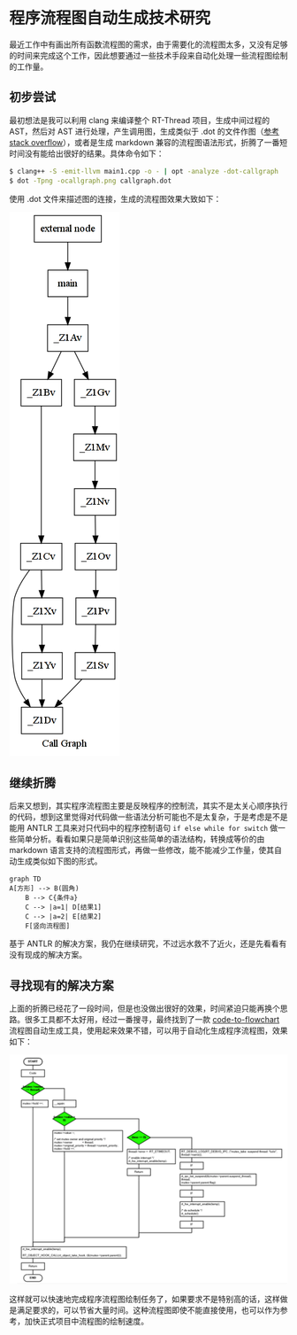 # 程序流程图自动生成技术研究

最近工作中有画出所有函数流程图的需求，由于需要化的流程图太多，又没有足够的时间来完成这个工作，因此想要通过一些技术手段来自动化处理一些流程图绘制的工作量。

## 初步尝试

最初想法是我可以利用 clang 来编译整个 RT-Thread 项目，生成中间过程的 AST，然后对 AST 进行处理，产生调用图，生成类似于 .dot 的文件作图（[参考 stack overflow](https://stackoverflow.com/questions/5373714/how-to-generate-a-calling-graph-for-c-code)），或者是生成 markdown 兼容的流程图语法形式，折腾了一番短时间没有能给出很好的结果。具体命令如下：

```sh
$ clang++ -S -emit-llvm main1.cpp -o - | opt -analyze -dot-callgraph
$ dot -Tpng -ocallgraph.png callgraph.dot
```

使用 .dot 文件来描述图的连接，生成的流程图效果大致如下：

![suEGd](figures/suEGd.png)

## 继续折腾

后来又想到，其实程序流程图主要是反映程序的控制流，其实不是太关心顺序执行的代码，想到这里觉得对代码做一些语法分析可能也不是太复杂，于是考虑是不是能用 ANTLR 工具来对只代码中的程序控制语句 `if else while for switch` 做一些简单分析。看看如果只是简单识别这些简单的语法结构，转换成等价的由 markdown 语言支持的流程图形式，再做一些修改，能不能减少工作量，使其自动生成类似如下图的形式。

```mermaid
graph TD
A[方形] --> B(圆角)
    B --> C{条件a}
    C --> |a=1| D[结果1]
    C --> |a=2| E[结果2]
    F[竖向流程图]
```

基于 ANTLR 的解决方案，我仍在继续研究，不过远水救不了近火，还是先看看有没有现成的解决方案。

## 寻找现有的解决方案

上面的折腾已经花了一段时间，但是也没做出很好的效果，时间紧迫只能再换个思路。很多工具都不太好用，经过一番搜寻，最终找到了一款 [code-to-flowchart](http://www.athtek.com/code-to-flowchart/how-to.html) 流程图自动生成工具，使用起来效果不错，可以用于自动化生成程序流程图，效果如下：

![program_flowchart](figures/program_flowchart.png)

这样就可以快速地完成程序流程图绘制任务了，如果要求不是特别高的话，这样做是满足要求的，可以节省大量时间。这种流程图即使不能直接使用，也可以作为参考，加快正式项目中流程图的绘制速度。